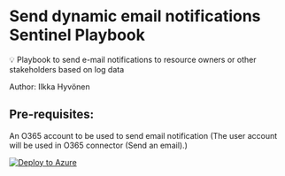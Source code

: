 # Send dynamic email notifications Sentinel Playbook
💡 Playbook to send e-mail notifications to resource owners or other stakeholders based on log data

Author: Ilkka Hyvönen

## Pre-requisites:
An O365 account to be used to send email notification (The user account will be used in O365 connector (Send an email).)

[![Deploy to Azure](https://aka.ms/deploytoazurebutton)](https://portal.azure.com/#create/Microsoft.Template/uri/https%3A%2F%2Fraw.githubusercontent.com%2Filesec%2FMicrosoft-Sentine%2FPlaybooks%2Fdynamic-email-notifications%2Fazuredeploy.json)
